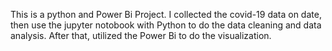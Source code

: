 This is a python and Power Bi Project. I collected the covid-19 data on date, then use the jupyter notobook with Python to do the data cleaning and data analysis. After that, utilized the Power Bi to do the visualization. 
